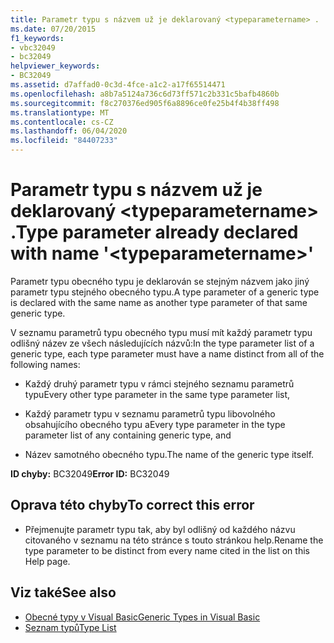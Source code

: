 ```yaml
---
title: Parametr typu s názvem už je deklarovaný <typeparametername> .
ms.date: 07/20/2015
f1_keywords:
- vbc32049
- bc32049
helpviewer_keywords:
- BC32049
ms.assetid: d7affad0-0c3d-4fce-a1c2-a17f65514471
ms.openlocfilehash: a8b7a5124a736c6d73ff571c2b331c5bafb4860b
ms.sourcegitcommit: f8c270376ed905f6a8896ce0fe25b4f4b38ff498
ms.translationtype: MT
ms.contentlocale: cs-CZ
ms.lasthandoff: 06/04/2020
ms.locfileid: "84407233"
---
```

# <a name="type-parameter-already-declared-with-name-typeparametername"></a><span data-ttu-id="76ba7-102">Parametr typu s názvem už je deklarovaný \<typeparametername> .</span><span class="sxs-lookup"><span data-stu-id="76ba7-102">Type parameter already declared with name '\<typeparametername>'</span></span>
<span data-ttu-id="76ba7-103">Parametr typu obecného typu je deklarován se stejným názvem jako jiný parametr typu stejného obecného typu.</span><span class="sxs-lookup"><span data-stu-id="76ba7-103">A type parameter of a generic type is declared with the same name as another type parameter of that same generic type.</span></span>  
  
 <span data-ttu-id="76ba7-104">V seznamu parametrů typu obecného typu musí mít každý parametr typu odlišný název ze všech následujících názvů:</span><span class="sxs-lookup"><span data-stu-id="76ba7-104">In the type parameter list of a generic type, each type parameter must have a name distinct from all of the following names:</span></span>  
  
- <span data-ttu-id="76ba7-105">Každý druhý parametr typu v rámci stejného seznamu parametrů typu</span><span class="sxs-lookup"><span data-stu-id="76ba7-105">Every other type parameter in the same type parameter list,</span></span>  
  
- <span data-ttu-id="76ba7-106">Každý parametr typu v seznamu parametrů typu libovolného obsahujícího obecného typu a</span><span class="sxs-lookup"><span data-stu-id="76ba7-106">Every type parameter in the type parameter list of any containing generic type, and</span></span>  
  
- <span data-ttu-id="76ba7-107">Název samotného obecného typu.</span><span class="sxs-lookup"><span data-stu-id="76ba7-107">The name of the generic type itself.</span></span>  
  
 <span data-ttu-id="76ba7-108">**ID chyby:** BC32049</span><span class="sxs-lookup"><span data-stu-id="76ba7-108">**Error ID:** BC32049</span></span>  
  
## <a name="to-correct-this-error"></a><span data-ttu-id="76ba7-109">Oprava této chyby</span><span class="sxs-lookup"><span data-stu-id="76ba7-109">To correct this error</span></span>  
  
- <span data-ttu-id="76ba7-110">Přejmenujte parametr typu tak, aby byl odlišný od každého názvu citovaného v seznamu na této stránce s touto stránkou help.</span><span class="sxs-lookup"><span data-stu-id="76ba7-110">Rename the type parameter to be distinct from every name cited in the list on this Help page.</span></span>  
  
## <a name="see-also"></a><span data-ttu-id="76ba7-111">Viz také</span><span class="sxs-lookup"><span data-stu-id="76ba7-111">See also</span></span>

- [<span data-ttu-id="76ba7-112">Obecné typy v Visual Basic</span><span class="sxs-lookup"><span data-stu-id="76ba7-112">Generic Types in Visual Basic</span></span>](../programming-guide/language-features/data-types/generic-types.md)
- [<span data-ttu-id="76ba7-113">Seznam typů</span><span class="sxs-lookup"><span data-stu-id="76ba7-113">Type List</span></span>](../language-reference/statements/type-list.md)
